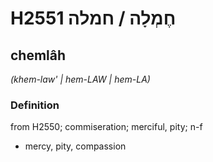 # H2551 חֶמְלָה / חמלה

## chemlâh

_(khem-law' | hem-LAW | hem-LA)_

### Definition

from H2550; commiseration; merciful, pity; n-f

- mercy, pity, compassion
